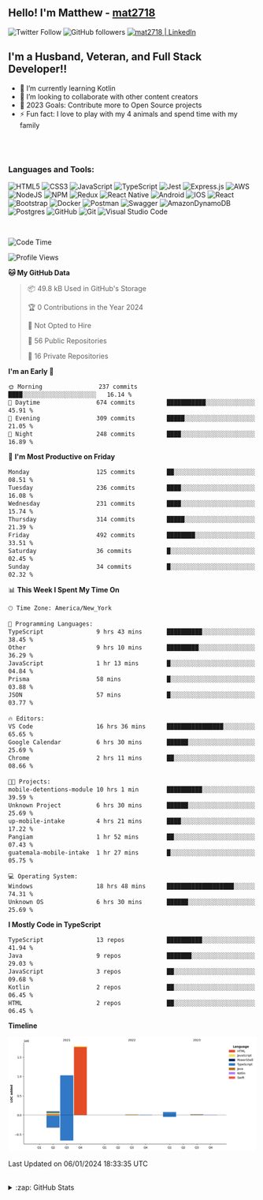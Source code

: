 ## Hello! I'm Matthew - [mat2718][website]

![Twitter Follow](https://img.shields.io/twitter/follow/matthewterry68?color=1DA1F2&logo=twitter&style=for-the-badge)
![GitHub followers](https://img.shields.io/github/followers/mat2718?logo=github&style=for-the-badge)
[<img  alt="mat2718 | LinkedIn"  src="https://img.shields.io/badge/LinkedIn-0077B5?style=for-the-badge&logo=linkedin&logoColor=white" />][linkedin]

## I'm a Husband, Veteran, and Full Stack Developer!!

- 🌱 I’m currently learning Kotlin
- 👯 I’m looking to collaborate with other content creators
- 🥅 2023 Goals: Contribute more to Open Source projects
- ⚡ Fun fact: I love to play with my 4 animals and spend time with my family

<br />
<br />

### Languages and Tools:

![HTML5](https://img.shields.io/badge/html5-%23E34F26.svg?style=for-the-badge&logo=html5&logoColor=white)
![CSS3](https://img.shields.io/badge/css3-%231572B6.svg?style=for-the-badge&logo=css3&logoColor=white)
![JavaScript](https://img.shields.io/badge/javascript-%23323330.svg?style=for-the-badge&logo=javascript&logoColor=%23F7DF1E)
![TypeScript](https://img.shields.io/badge/typescript-%23007ACC.svg?style=for-the-badge&logo=typescript&logoColor=white)
![Jest](https://img.shields.io/badge/-jest-%23C21325?style=for-the-badge&logo=jest&logoColor=white)
![Express.js](https://img.shields.io/badge/express.js-%23404d59.svg?style=for-the-badge&logo=express&logoColor=%2361DAFB)
![AWS](https://img.shields.io/badge/AWS-%23FF9900.svg?style=for-the-badge&logo=amazon-aws&logoColor=white)
![NodeJS](https://img.shields.io/badge/node.js-6DA55F?style=for-the-badge&logo=node.js&logoColor=white)
![NPM](https://img.shields.io/badge/NPM-%23000000.svg?style=for-the-badge&logo=npm&logoColor=white)
![Redux](https://img.shields.io/badge/redux-%23593d88.svg?style=for-the-badge&logo=redux&logoColor=white)
![React Native](https://img.shields.io/badge/react_native-%2320232a.svg?style=for-the-badge&logo=react&logoColor=%2361DAFB)
![Android](https://img.shields.io/badge/Android-3DDC84?style=for-the-badge&logo=android&logoColor=white)
![IOS](https://img.shields.io/badge/iOS-000000?style=for-the-badge&logo=ios&logoColor=white)
![React](https://img.shields.io/badge/react-%2320232a.svg?style=for-the-badge&logo=react&logoColor=%2361DAFB)
![Bootstrap](https://img.shields.io/badge/bootstrap-%23563D7C.svg?style=for-the-badge&logo=bootstrap&logoColor=white)
![Docker](https://img.shields.io/badge/docker-%230db7ed.svg?style=for-the-badge&logo=docker&logoColor=white)
![Postman](https://img.shields.io/badge/Postman-FF6C37?style=for-the-badge&logo=postman&logoColor=white)
![Swagger](https://img.shields.io/badge/-Swagger-%23Clojure?style=for-the-badge&logo=swagger&logoColor=white)
![AmazonDynamoDB](https://img.shields.io/badge/Amazon%20DynamoDB-4053D6?style=for-the-badge&logo=Amazon%20DynamoDB&logoColor=white)
![Postgres](https://img.shields.io/badge/postgres-%23316192.svg?style=for-the-badge&logo=postgresql&logoColor=white)
![GitHub](https://img.shields.io/badge/github-%23121011.svg?style=for-the-badge&logo=github&logoColor=white)
![Git](https://img.shields.io/badge/git-%23F05033.svg?style=for-the-badge&logo=git&logoColor=white)
![Visual Studio Code](https://img.shields.io/badge/Visual%20Studio%20Code-0078d7.svg?style=for-the-badge&logo=visual-studio-code&logoColor=white)

<br />

<!--START_SECTION:waka-->
![Code Time](http://img.shields.io/badge/Code%20Time-2%2C788%20hrs%2048%20mins-blue)

![Profile Views](http://img.shields.io/badge/Profile%20Views-1-blue)

**🐱 My GitHub Data** 

> 📦 49.8 kB Used in GitHub's Storage 
 > 
> 🏆 0 Contributions in the Year 2024
 > 
> 🚫 Not Opted to Hire
 > 
> 📜 56 Public Repositories 
 > 
> 🔑 16 Private Repositories 
 > 
**I'm an Early 🐤** 

```text
🌞 Morning                237 commits         ████░░░░░░░░░░░░░░░░░░░░░   16.14 % 
🌆 Daytime                674 commits         ███████████░░░░░░░░░░░░░░   45.91 % 
🌃 Evening                309 commits         █████░░░░░░░░░░░░░░░░░░░░   21.05 % 
🌙 Night                  248 commits         ████░░░░░░░░░░░░░░░░░░░░░   16.89 % 
```
📅 **I'm Most Productive on Friday** 

```text
Monday                   125 commits         ██░░░░░░░░░░░░░░░░░░░░░░░   08.51 % 
Tuesday                  236 commits         ████░░░░░░░░░░░░░░░░░░░░░   16.08 % 
Wednesday                231 commits         ████░░░░░░░░░░░░░░░░░░░░░   15.74 % 
Thursday                 314 commits         █████░░░░░░░░░░░░░░░░░░░░   21.39 % 
Friday                   492 commits         ████████░░░░░░░░░░░░░░░░░   33.51 % 
Saturday                 36 commits          █░░░░░░░░░░░░░░░░░░░░░░░░   02.45 % 
Sunday                   34 commits          █░░░░░░░░░░░░░░░░░░░░░░░░   02.32 % 
```


📊 **This Week I Spent My Time On** 

```text
🕑︎ Time Zone: America/New_York

💬 Programming Languages: 
TypeScript               9 hrs 43 mins       ██████████░░░░░░░░░░░░░░░   38.45 % 
Other                    9 hrs 10 mins       █████████░░░░░░░░░░░░░░░░   36.29 % 
JavaScript               1 hr 13 mins        █░░░░░░░░░░░░░░░░░░░░░░░░   04.84 % 
Prisma                   58 mins             █░░░░░░░░░░░░░░░░░░░░░░░░   03.88 % 
JSON                     57 mins             █░░░░░░░░░░░░░░░░░░░░░░░░   03.77 % 

🔥 Editors: 
VS Code                  16 hrs 36 mins      ████████████████░░░░░░░░░   65.65 % 
Google Calendar          6 hrs 30 mins       ██████░░░░░░░░░░░░░░░░░░░   25.69 % 
Chrome                   2 hrs 11 mins       ██░░░░░░░░░░░░░░░░░░░░░░░   08.66 % 

🐱‍💻 Projects: 
mobile-detentions-module 10 hrs 1 min        ██████████░░░░░░░░░░░░░░░   39.59 % 
Unknown Project          6 hrs 30 mins       ██████░░░░░░░░░░░░░░░░░░░   25.69 % 
up-mobile-intake         4 hrs 21 mins       ████░░░░░░░░░░░░░░░░░░░░░   17.22 % 
Pangiam                  1 hr 52 mins        ██░░░░░░░░░░░░░░░░░░░░░░░   07.43 % 
guatemala-mobile-intake  1 hr 27 mins        █░░░░░░░░░░░░░░░░░░░░░░░░   05.75 % 

💻 Operating System: 
Windows                  18 hrs 48 mins      ███████████████████░░░░░░   74.31 % 
Unknown OS               6 hrs 30 mins       ██████░░░░░░░░░░░░░░░░░░░   25.69 % 
```

**I Mostly Code in TypeScript** 

```text
TypeScript               13 repos            ██████████░░░░░░░░░░░░░░░   41.94 % 
Java                     9 repos             ███████░░░░░░░░░░░░░░░░░░   29.03 % 
JavaScript               3 repos             ██░░░░░░░░░░░░░░░░░░░░░░░   09.68 % 
Kotlin                   2 repos             ██░░░░░░░░░░░░░░░░░░░░░░░   06.45 % 
HTML                     2 repos             ██░░░░░░░░░░░░░░░░░░░░░░░   06.45 % 
```



**Timeline**

![Lines of Code chart](https://raw.githubusercontent.com/mat2718/mat2718/main/assets/bar_graph.png)


 Last Updated on 06/01/2024 18:33:35 UTC
<!--END_SECTION:waka-->

<br />

<details>
  <summary>:zap: GitHub Stats</summary>

  <img align="left" alt="codeSTACKr's GitHub Stats" src="https://github-readme-stats-mat2718.vercel.app/api?username=mat2718&show_icons=true&hide_border=true" />

</details>

[website]: https://www.linkedin.com/in/matthew-terry-9a1b57185
[course]: http://vsCodeHero.com
[twitter]: https://twitter.com/codeSTACKr
[youtube]: https://youtube.com/codeSTACKr
[instagram]: https://instagram.com/codeSTACKr
[linkedin]: https://www.linkedin.com/in/matthew-terry-9a1b57185
[webdevplaylist]: https://www.youtube.com/playlist?list=PLkwxH9e_vrAJ0WbEsFA9W3I1W-g_BTsbt
[jsplaylist]: https://www.youtube.com/playlist?list=PLkwxH9e_vrALRJKu7wfXby3MKeflhTu6B
[cssplaylist]: https://www.youtube.com/playlist?list=PLkwxH9e_vrALSdvZuEh6gqQdmDoDIoqz4
[reactplaylist]: https://www.youtube.com/playlist?list=PLkwxH9e_vrAK4TdffpxKY3QGyHCpxFcQ0
